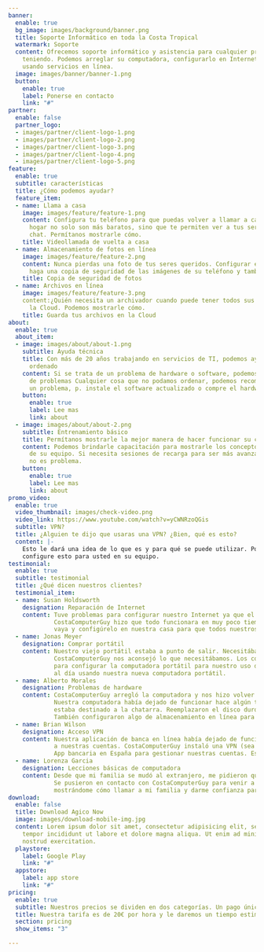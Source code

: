 ```yaml
---
banner:
  enable: true
  bg_image: images/background/banner.png
  title: Soporte Informático en toda la Costa Tropical
  watermark: Soporte
  content: Ofrecemos soporte informático y asistencia para cualquier problema técnico que tengas
    teniendo. Podemos arreglar su computadora, configurarlo en Internet o darle confianza
    usando servicios en línea.
  image: images/banner/banner-1.png
  button:
    enable: true
    label: Ponerse en contacto
    link: "#"
partner:
  enable: false
  partner_logo:
  - images/partner/client-logo-1.png
  - images/partner/client-logo-2.png
  - images/partner/client-logo-3.png
  - images/partner/client-logo-4.png
  - images/partner/client-logo-5.png
feature:
  enable: true
  subtitle: características
  title: ¿Cómo podemos ayudar?
  feature_item:
  - name: Llama a casa
    image: images/feature/feature-1.png
    content: Configura tu teléfono para que puedas volver a llamar a casa. Devolución de llamadas por Internet
      hogar no solo son más baratos, sino que te permiten ver a tus seres queridos como tú
      chat. Permítanos mostrarle cómo.
    title: Videollamada de vuelta a casa
  - name: Almacenamiento de fotos en línea
    image: images/feature/feature-2.png
    content: Nunca pierdas una foto de tus seres queridos. Configurar el almacenamiento en línea para que se
      haga una copia de seguridad de las imágenes de su teléfono y también guarde las imágenes de su cámara.
    title: Copia de seguridad de fotos
  - name: Archivos en línea
    image: images/feature/feature-3.png
    content:¿Quién necesita un archivador cuando puede tener todos sus archivos almacenados en
      la Cloud. Podemos mostrarle cómo.
    title: Guarda tus archivos en la Cloud
about:
  enable: true
  about_item:
  - image: images/about/about-1.png
    subtitle: Ayuda técnica
    title: Con más de 20 años trabajando en servicios de TI, podemos ayudarlo a obtener
      ordenado
    content: Si se trata de un problema de hardware o software, podemos localizar y solucionar la mayoría
      de problemas Cualquier cosa que no podamos ordenar, podemos recomendarle el mejor enfoque para resolver
      un problema, p. instale el software actualizado o compre el hardware correcto.
    button:
      enable: true
      label: Lee mas
      link: about
  - image: images/about/about-2.png
    subtitle: Entrenamiento básico
    title: Permítanos mostrarle la mejor manera de hacer funcionar su computadora o teléfono
    content: Podemos brindarle capacitación para mostrarle los conceptos básicos necesarios para aprovechar al máximo
      de su equipo. Si necesita sesiones de recarga para ser más avanzado, entonces eso
      no es problema.
    button:
      enable: true
      label: Lee mas
      link: about
promo_video:
  enable: true
  video_thumbnail: images/check-video.png
  video_link: https://www.youtube.com/watch?v=yCWNRzoQGis
  subtitle: VPN?
  title: ¿Alguien te dijo que usaras una VPN? ¿Bien, qué es esto?
  content: |-
    Esto le dará una idea de lo que es y para qué se puede utilizar. Podemos aconsejarle cuál se adapta mejor a sus necesidades y
    configure esto para usted en su equipo.
testimonial:
  enable: true
  subtitle: testimonial
  title: ¿Qué dicen nuestros clientes?
  testimonial_item:
  - name: Susan Holdsworth
    designation: Reparación de Internet
    content: Tuve problemas para configurar nuestro Internet ya que el idioma era todo en español.
             CostaComputerGuy hizo que todo funcionara en muy poco tiempo. Aconsejó qué paquete
             vaya y configúrelo en nuestra casa para que todos nuestros dispositivos se conecten automáticamente.
  - name: Jonas Meyer
    designation: Comprar portátil
    content: Nuestro viejo portátil estaba a punto de salir. Necesitábamos conseguir uno nuevo pero no sabíamos qué comprar.
             CostaComputerGuy nos aconsejó lo que necesitábamos. Los consejos no tenían precio y también los usamos
             para configurar la computadora portátil para nuestro uso diario. Usamos CostaComputerGuy de manera continua para obtener
             al día usando nuestra nueva computadora portátil.
  - name: Alberto Morales
    designation: Problemas de hardware
    content: CostaComputerGuy arregló la computadora y nos hizo volver a trabajar sin problemas.
             Nuestra computadora había dejado de funcionar hace algún tiempo, y hasta que conocimos a CostaComputerGuy,
             estaba destinado a la chatarra. Reemplazaron el disco duro y listo, volvió a la vida.
             También configuraron algo de almacenamiento en línea para que no volviéramos a perder nuestros archivos.
  - name: Brian Wilson
    designation: Acceso VPN
    content: Nuestra aplicación de banca en línea había dejado de funcionar cuando nos mudamos a España, pero aún necesitábamos acceso
             a nuestras cuentas. CostaComputerGuy instaló una VPN (sea lo que sea) y podríamos seguir usando nuestra
             App bancaria en España para gestionar nuestras cuentas. Esto funcionó en nuestros teléfonos y computadoras.
  - name: Lorenza Garcia
    designation: Lecciones básicas de computadora
    content: Desde que mi familia se mudó al extranjero, me pidieron que configurara videollamadas para que podamos mantenernos en contacto.
             Se pusieron en contacto con CostaComputerGuy para venir a mi casa y configurarlo todo. CostaComputerGuy pasó tiempo conmigo
             mostrándome cómo llamar a mi familia y darme confianza para usar el software en mi teléfono. Mi familia está sobre la luna.
download:
  enable: false
  title: Download Agico Now
  image: images/download-mobile-img.jpg
  content: Lorem ipsum dolor sit amet, consectetur adipisicing elit, sed do eiusmod
    tempor incididunt ut labore et dolore magna aliqua. Ut enim ad minim veniam quis
    nostrud exercitation.
  playstore:
    label: Google Play
    link: "#"
  appstore:
    label: app store
    link: "#"
pricing:
  enable: true
  subtitle: Nuestros precios se dividen en dos categorías. Un pago único por visita. O Paga mensualmente y tennos de guardia.
  title: Nuestra tarifa es de 20€ por hora y le daremos un tiempo estimado.
  section: pricing
  show_items: "3"

---
```

